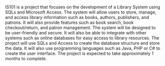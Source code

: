IS101 is a project that focuses on the development of a Library System using SQLs and Microsoft Access. The system will allow users to store, manage, and access library information such as books, authors, publishers, and patrons. It will also provide features such as book search, book checkout/return, and patron management. The system will be designed to be user-friendly and secure. It will also be able to integrate with other systems such as online databases for easy access to library resources. The project will use SQLs and Access to create the database structure and store the data. It will also use programming languages such as Java, PHP or C# to create the user interface. The project is expected to take approximately 1 months to complete.

